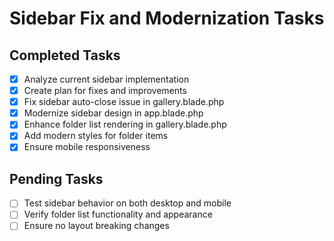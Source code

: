 # Sidebar Fix and Modernization Tasks

## Completed Tasks

-   [x] Analyze current sidebar implementation
-   [x] Create plan for fixes and improvements
-   [x] Fix sidebar auto-close issue in gallery.blade.php
-   [x] Modernize sidebar design in app.blade.php
-   [x] Enhance folder list rendering in gallery.blade.php
-   [x] Add modern styles for folder items
-   [x] Ensure mobile responsiveness

## Pending Tasks

-   [ ] Test sidebar behavior on both desktop and mobile
-   [ ] Verify folder list functionality and appearance
-   [ ] Ensure no layout breaking changes
